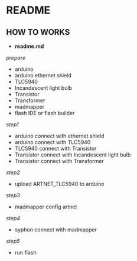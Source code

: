 # README

## HOW TO WORKS

- **readme.md**

*prepare*
- arduino
- arduino ethernet shield
- TLC5940
- Incandescent light bulb
- Transistor
- Transformer
- madmapper
- flash IDE or flash builder

*step1*
- arduino connect with ethernet shield 
- arduino connect with TLC5940 
- TLC5940 connect with Transistor 
- Transistor connect with Incandescent light bulb
- Transistor connect with Transformer

*step2*
- upload ARTNET_TLC5940 to arduino

*step3*
- madmapper config artnet

*step4*
- syphon connect with madmapper

*step5*
- run flash 